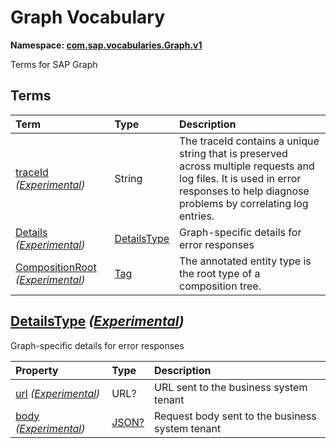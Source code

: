 # Graph Vocabulary
**Namespace: [com.sap.vocabularies.Graph.v1](Graph.xml)**

Terms for SAP Graph


## Terms

Term|Type|Description
:---|:---|:----------
[traceId](./Graph.xml#L39:~:text=<Term%20Name="-,traceId,-") *([Experimental](Common.md#Experimental))*|String|<a name="traceId"></a>The traceId contains a unique string that is preserved across multiple requests and log files. It is used in error responses to help diagnose problems by correlating log entries.
[Details](./Graph.xml#L45:~:text=<Term%20Name="-,Details,-") *([Experimental](Common.md#Experimental))*|[DetailsType](#DetailsType)|<a name="Details"></a>Graph-specific details for error responses
[CompositionRoot](./Graph.xml#L64:~:text=<Term%20Name="-,CompositionRoot,-") *([Experimental](Common.md#Experimental))*|[Tag](https://github.com/oasis-tcs/odata-vocabularies/blob/main/vocabularies/Org.OData.Core.V1.md#Tag)|<a name="CompositionRoot"></a>The annotated entity type is the root type of a composition tree.

## <a name="DetailsType"></a>[DetailsType](./Graph.xml#L50:~:text=<ComplexType%20Name="-,DetailsType,-") *([Experimental](Common.md#Experimental))*
Graph-specific details for error responses

Property|Type|Description
:-------|:---|:----------
[url](./Graph.xml#L53:~:text=<ComplexType%20Name="-,DetailsType,-") *([Experimental](Common.md#Experimental))*|URL?|URL sent to the business system tenant
[body](./Graph.xml#L58:~:text=<ComplexType%20Name="-,DetailsType,-") *([Experimental](Common.md#Experimental))*|[JSON?](https://github.com/oasis-tcs/odata-vocabularies/blob/main/vocabularies/Org.OData.JSON.V1.md#JSON)|Request body sent to the business system tenant
